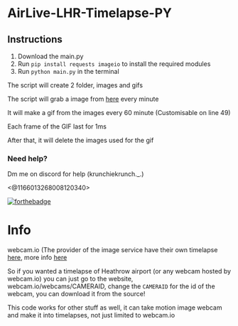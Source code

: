 # AirLive-LHR-Timelapse-PY

## Instructions

1. Download the main.py
2. Run `pip install requests imageio` to install the required modules
3. Run `python main.py` in the terminal

The script will create 2 folder, images and gifs

The script will grab a image from [here](https://assets4.webcam.io/w/MmqrKM/latest.jpg) every minute

It will make a gif from the images every 60 minute (Customisable on line 49)

Each frame of the GIF last for 1ms

After that, it will delete the images used for the gif

### Need help?

Dm me on discord for help (krunchiekrunch._.)

<@1166013268008120340>


[![forthebadge](https://forthebadge.com/images/badges/you-didnt-ask-for-this.svg)](https://forthebadge.com)

# Info

webcam.io (The provider of the image service have their own timelapse [here](https://webcam.io/webcams/MmqrKM), more info [here](https://webcam.io/pages/time-lapse)

So if you wanted a timelapse of Heathrow airport (or any webcam hosted by webcam.io) you can just go to the website, webcam.io/webcams/CAMERAID, change the `CAMERAID` for the id of the webcam, you can download it from the source!

This code works for other stuff as well, it can take motion image webcam and make it into timelapses, not just limited to webcam.io
